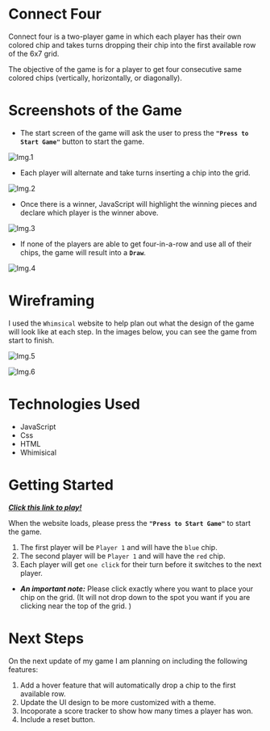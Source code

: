 # Connect Four
Connect four is a two-player game in which each player has their own colored chip and takes turns dropping their chip into the first available row of the 6x7 grid. 

The objective of the game is for a player to get four consecutive same colored chips (vertically, horizontally, or diagonally). 

# Screenshots of the Game 

* The start screen of the game will ask the user to press the **`"Press to Start Game"`** button to start the game.

![Img.1](https://i.imgur.com/xe5gXZB.png "Start Screen")

* Each player will alternate and take turns inserting a chip into the grid. 

![Img.2](https://i.imgur.com/ozUUGuy.png "Alternate turns")

* Once there is a winner, JavaScript will highlight the winning pieces and declare which player is the winner above.

![Img.3](https://i.imgur.com/oYJRGpO.png "First Player Wins")

* If none of the players are able to get four-in-a-row and use all of their chips, the game will result into a **`Draw`**.

![Img.4](https://i.imgur.com/DlpWu9T.png "Draw")

# Wireframing 

I used the `Whimsical` website to help plan out what the design of the game will look like at each step. In the images below, you can see the game from start to finish. 

![Img.5](https://i.imgur.com/tkOQXuN.png "Wireframing")

![Img.6](https://i.imgur.com/9ZxTRjb.png "Wireframing #2")


# Technologies Used
* JavaScript
* Css
* HTML
* Whimisical 

# Getting Started

_**[Click this link to play!](https://jvilla125.github.io/P1-Connect-Four-/)**_

When the website loads, please press the **`"Press to Start Game"`** to start the game. 

1. The first player will be `Player 1` and will have the `blue` chip.
2. The second player will be `Player 1` and will have the `red` chip. 
3. Each player will get `one click` for their turn before it switches to the next player. 

* _**An important note:**_ Please click exactly where you want to place your chip on the grid. (It will not drop down to the spot you want if you are clicking near the top of the grid. )

# Next Steps
On the next update of my game I am planning on including the following features:

1. Add a hover feature that will automatically drop a chip to the first available row. 
2. Update the UI design to be more customized with a theme.
3. Incoporate a score tracker to show how many times a player has won.
4. Include a reset button. 